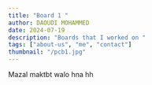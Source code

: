 ```yaml
---
title: "Board 1 "
author: DAOUDI MOHAMMED
date: 2024-07-19
description: "Boards that I worked on "
tags: ["about-us", "me", "contact"]
thumbnail: "/pcb1.jpg"
---
```


Mazal maktbt walo hna hh
